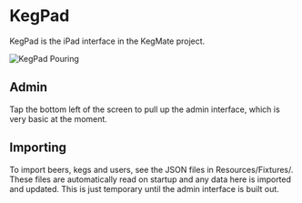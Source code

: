 
# KegPad

KegPad is the iPad interface in the KegMate project.

![KegPad Pouring](http://img.skitch.com/20100929-knpqqtri6qry79ci9judd27ph4.jpg)

## Admin

Tap the bottom left of the screen to pull up the admin interface, which is very basic at the moment.

## Importing

To import beers, kegs and users, see the JSON files in Resources/Fixtures/. These files are automatically read on startup and any data here is imported and updated. This is just temporary until the admin interface is built out.